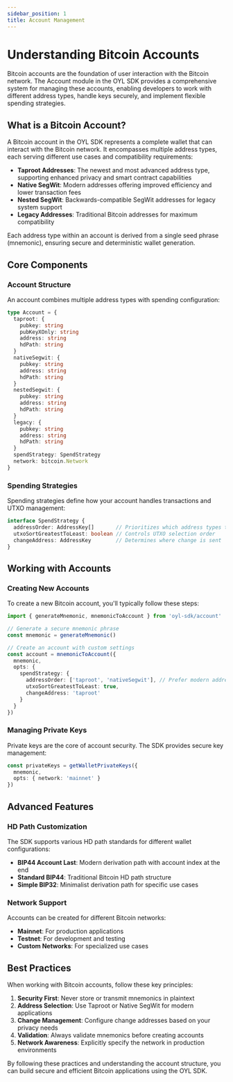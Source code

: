 ```yaml
---
sidebar_position: 1
title: Account Management
---
```


# Understanding Bitcoin Accounts

Bitcoin accounts are the foundation of user interaction with the Bitcoin network. The Account module in the OYL SDK provides a comprehensive system for managing these accounts, enabling developers to work with different address types, handle keys securely, and implement flexible spending strategies.

## What is a Bitcoin Account?

A Bitcoin account in the OYL SDK represents a complete wallet that can interact with the Bitcoin network. It encompasses multiple address types, each serving different use cases and compatibility requirements:

- **Taproot Addresses**: The newest and most advanced address type, supporting enhanced privacy and smart contract capabilities
- **Native SegWit**: Modern addresses offering improved efficiency and lower transaction fees
- **Nested SegWit**: Backwards-compatible SegWit addresses for legacy system support
- **Legacy Addresses**: Traditional Bitcoin addresses for maximum compatibility

Each address type within an account is derived from a single seed phrase (mnemonic), ensuring secure and deterministic wallet generation.

## Core Components

### Account Structure

An account combines multiple address types with spending configuration:

```typescript
type Account = {
  taproot: {
    pubkey: string
    pubKeyXOnly: string
    address: string
    hdPath: string
  }
  nativeSegwit: {
    pubkey: string
    address: string
    hdPath: string
  }
  nestedSegwit: {
    pubkey: string
    address: string
    hdPath: string
  }
  legacy: {
    pubkey: string
    address: string
    hdPath: string
  }
  spendStrategy: SpendStrategy
  network: bitcoin.Network
}
```

### Spending Strategies

Spending strategies define how your account handles transactions and UTXO management:

```typescript
interface SpendStrategy {
  addressOrder: AddressKey[]       // Prioritizes which address types to use
  utxoSortGreatestToLeast: boolean // Controls UTXO selection order
  changeAddress: AddressKey        // Determines where change is sent
}
```

## Working with Accounts

### Creating New Accounts

To create a new Bitcoin account, you'll typically follow these steps:

```typescript
import { generateMnemonic, mnemonicToAccount } from 'oyl-sdk/account'

// Generate a secure mnemonic phrase
const mnemonic = generateMnemonic()

// Create an account with custom settings
const account = mnemonicToAccount({ 
  mnemonic,
  opts: {
    spendStrategy: {
      addressOrder: ['taproot', 'nativeSegwit'], // Prefer modern addresses
      utxoSortGreatestToLeast: true,
      changeAddress: 'taproot'
    }
  }
})
```

### Managing Private Keys

Private keys are the core of account security. The SDK provides secure key management:

```typescript
const privateKeys = getWalletPrivateKeys({
  mnemonic,
  opts: { network: 'mainnet' }
})
```

## Advanced Features

### HD Path Customization

The SDK supports various HD path standards for different wallet configurations:

- **BIP44 Account Last**: Modern derivation path with account index at the end
- **Standard BIP44**: Traditional Bitcoin HD path structure
- **Simple BIP32**: Minimalist derivation path for specific use cases

### Network Support

Accounts can be created for different Bitcoin networks:

- **Mainnet**: For production applications
- **Testnet**: For development and testing
- **Custom Networks**: For specialized use cases

## Best Practices

When working with Bitcoin accounts, follow these key principles:

1. **Security First**: Never store or transmit mnemonics in plaintext
2. **Address Selection**: Use Taproot or Native SegWit for modern applications
3. **Change Management**: Configure change addresses based on your privacy needs
4. **Validation**: Always validate mnemonics before creating accounts
5. **Network Awareness**: Explicitly specify the network in production environments

By following these practices and understanding the account structure, you can build secure and efficient Bitcoin applications using the OYL SDK.